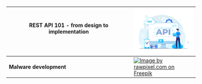 <!-- max 55 chars for the title of card -->
<!-- for the card image use 4:3 ratio -->

|**REST API 101** - from design to implementation &emsp;&emsp;&emsp;&emsp;&emsp;&emsp;&emsp;&emsp;&emsp;&emsp;&emsp;&emsp;&emsp;&emsp;&emsp;&emsp;&emsp;&emsp;&emsp;&emsp;&emsp;| [![Image by freepik](./imgs/index/rest_api_101.jpg)](./rest_api_101/index)|
|---|---|
|**Malware development** | [![Image by rawpixel.com on Freepik](./imgs/index/malware_development.jpg)](./malware_development/index)|
